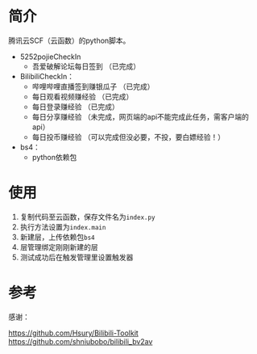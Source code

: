 # 简介

腾讯云SCF（云函数）的python脚本。  

- 5252pojieCheckIn
    - 吾爱破解论坛每日签到 （已完成）
- BilibiliCheckIn：
    - 哔哩哔哩直播签到赚银瓜子  （已完成）
    - 每日观看视频赚经验  （已完成）
    - 每日登录赚经验  （已完成）
    - 每日分享赚经验  （未完成，网页端的api不能完成此任务，需客户端的api）
    - 每日投币赚经验  （可以完成但没必要，不投，要白嫖经验！）
- bs4：
    - python依赖包

# 使用

1. 复制代码至云函数，保存文件名为`index.py`
2. 执行方法设置为`index.main`
3. 新建层，上传依赖包`bs4`
4. 层管理绑定刚刚新建的层
5. 测试成功后在触发管理里设置触发器

# 参考

感谢：  

https://github.com/Hsury/Bilibili-Toolkit  
https://github.com/shniubobo/bilibili_bv2av  